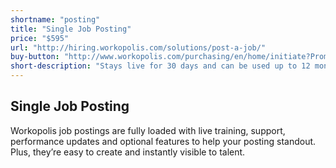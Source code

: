 ```yaml
---
shortname: "posting"
title: "Single Job Posting"
price: "$595"
url: "http://hiring.workopolis.com/solutions/post-a-job/"
buy-button: "http://www.workopolis.com/purchasing/en/home/initiate?PromoCode=NJPS1&Reset=True"
short-description: "Stays live for 30 days and can be used up to 12 months from date of purchase."
---
```


## Single Job Posting

Workopolis job postings are fully loaded with live training, support, performance updates and optional features to help your posting standout. Plus, they’re easy to create and instantly visible to talent.
